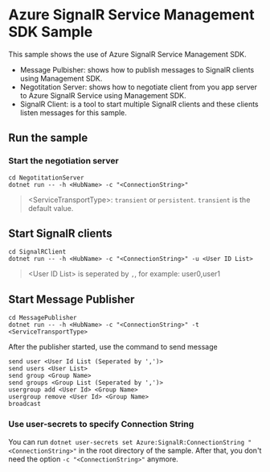 Azure SignalR Service Management SDK Sample 
=================================

This sample shows the use of Azure SignalR Service Management SDK.

* Message Pulbisher: shows how to publish messages to SignalR clients using Management SDK.
* Negotitation Server: shows how to negotiate client from you app server to Azure SignalR Service using Management SDK.
* SignalR Client: is a tool to start multiple SignalR clients and these clients listen messages for this sample.

## Run the sample

### Start the negotiation server

```
cd NegotitationServer
dotnet run -- -h <HubName> -c "<ConnectionString>"
```

> \<ServiceTransportType\>: `transient` or `persistent`. `transient` is the default value.

## Start SignalR clients

```
cd SignalRClient
dotnet run -- -h <HubName> -c "<ConnectionString>" -u <User ID List>
```

> \<User ID List\> is seperated by `,`, for example: user0,user1 

## Start Message Publisher

```
cd MessagePublisher
dotnet run -- -h <HubName> -c "<ConnectionString>" -t <ServiceTransportType>

```

After the publisher started, use the command to send message

```
send user <User Id List (Seperated by ',')>
send users <User List>
send group <Group Name>
send groups <Group List (Seperated by ',')>
usergroup add <User Id> <Group Name>
usergroup remove <User Id> <Group Name>
broadcast
```

### Use user-secrets to specify Connection String

You can run `dotnet user-secrets set Azure:SignalR:ConnectionString "<ConnectionString>"` in the root directory of the sample. After that, you don't need the option `-c "<ConnectionString>"` anymore.